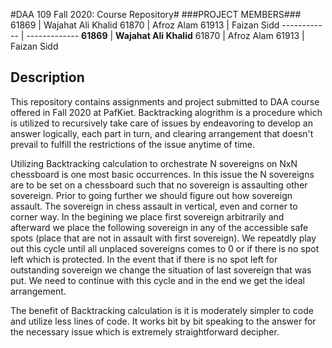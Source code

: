 #DAA 109 Fall 2020: Course Repository#
###PROJECT MEMBERS###
61869 | Wajahat Ali Khalid
61870 | Afroz Alam
61913 | Faizan Sidd
------------ | -------------
**61869** | **Wajahat Ali Khalid**
61870 | Afroz Alam
61913 | Faizan Sidd


## Description ##
This repository contains assignments and project submitted to DAA course offered in Fall 2020 at PafKiet.
Backtracking alogrithm is a procedure which is utilized to recursively take care of issues by endeavoring to develop an answer logically, each part in turn, and clearing arrangement that doesn't prevail to fulfill the restrictions of the issue anytime of time. 

Utilizing Backtracking calculation to orchestrate N sovereigns on NxN chessboard is one most basic occurrences. In this issue the N sovereigns are to be set on a chessboard such that no sovereign is assaulting other sovereign. Prior to going further we should figure out how sovereign assault. The sovereign in chess assault in vertical, even and corner to corner way. In the begining we place first sovereign arbitrarily and afterward we place the following sovereign in any of the accessible safe spots (place that are not in assault with first sovereign). We repeatdly play out this cycle until all unplaced sovereigns comes to 0 or if there is no spot left which is protected. In the event that if there is no spot left for outstanding sovereign we change the situation of last sovereign that was put. We need to continue with this cycle and in the end we get the ideal arrangement. 

The benefit of Backtracking calculation is it is moderately simpler to code and utilize less lines of code. It works bit by bit speaking to the answer for the necessary issue which is extremely straightforward decipher.
